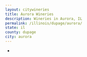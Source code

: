 ```yaml
---
layout: citywineries
title: Aurora Wineries
description: Wineries in Aurora, IL
permalink: /illinois/dupage/aurora/
state: il
county: dupage
city: aurora
---
```

-
